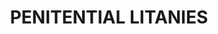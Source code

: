 ---
capo: 0
id: 0
lang: en-us
page: '1'
step: lit
subtitle: ''
tags:
- heb
title: PENITENTIAL LITANIES
---